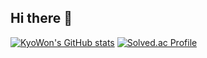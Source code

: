 ## Hi there 👋

[![KyoWon's GitHub stats](https://github-readme-stats.vercel.app/api?username=LeeKyoWon)](https://github.com/anuraghazra/github-readme-stats)
[![Solved.ac Profile](http://mazassumnida.wtf/api/v2/generate_badge?boj=kskw20)](https://solved.ac/백준아이디/)
